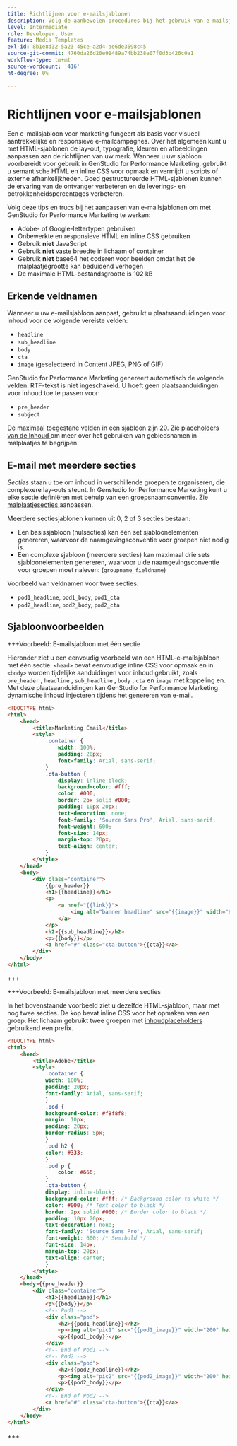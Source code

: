 ```yaml
---
title: Richtlijnen voor e-mailsjablonen
description: Volg de aanbevolen procedures bij het gebruik van e-mailsjablonen met Adobe GenStudio for Performance Marketing.
level: Intermediate
role: Developer, User
feature: Media Templates
exl-id: 8b1e8d32-5a23-45ce-a2d4-ae6de3698c45
source-git-commit: 4760da26d20e91489a74bb238e07f0d3b426c0a1
workflow-type: tm+mt
source-wordcount: '416'
ht-degree: 0%

---
```


# Richtlijnen voor e-mailsjablonen

Een e-mailsjabloon voor marketing fungeert als basis voor visueel aantrekkelijke en responsieve e-mailcampagnes. Over het algemeen kunt u met HTML-sjablonen de lay-out, typografie, kleuren en afbeeldingen aanpassen aan de richtlijnen van uw merk. Wanneer u uw sjabloon voorbereidt voor gebruik in GenStudio for Performance Marketing, gebruikt u semantische HTML en inline CSS voor opmaak en vermijdt u scripts of externe afhankelijkheden. Goed gestructureerde HTML-sjablonen kunnen de ervaring van de ontvanger verbeteren en de leverings- en betrokkenheidspercentages verbeteren.

Volg deze tips en trucs bij het aanpassen van e-mailsjablonen om met GenStudio for Performance Marketing te werken:

- Adobe- of Google-lettertypen gebruiken
- Onbewerkte en responsieve HTML en inline CSS gebruiken
- Gebruik **niet** JavaScript
- Gebruik **niet** vaste breedte in lichaam of container
- Gebruik **niet** base64 het coderen voor beelden omdat het de malplaatjegrootte kan beduidend verhogen
- De maximale HTML-bestandsgrootte is 102 kB

## Erkende veldnamen

Wanneer u uw e-mailsjabloon aanpast, gebruikt u plaatsaanduidingen voor inhoud voor de volgende vereiste velden:

- `headline`
- `sub_headline`
- `body`
- `cta`
- `image` (geselecteerd in Content JPEG, PNG of GIF)

GenStudio for Performance Marketing genereert automatisch de volgende velden. RTF-tekst is niet ingeschakeld. U hoeft geen plaatsaanduidingen voor inhoud toe te passen voor:

- `pre_header`
- `subject`

De maximaal toegestane velden in een sjabloon zijn 20. Zie [ placeholders van de Inhoud ](/help/user-guide/content/customize-template.md#content-placeholders) om meer over het gebruiken van gebiedsnamen in malplaatjes te begrijpen.

## E-mail met meerdere secties

_Secties_ staan u toe om inhoud in verschillende groepen te organiseren, die complexere lay-outs steunt. In Genstudio for Performance Marketing kunt u elke sectie definiëren met behulp van een groepsnaamconventie. Zie [ malplaatjesecties ](/help/user-guide/content/customize-template.md#sections-or-groups) aanpassen.

Meerdere sectiesjablonen kunnen uit 0, 2 of 3 secties bestaan:

- Een basissjabloon (nulsecties) kan één set sjabloonelementen genereren, waarvoor de naamgevingsconventie voor groepen niet nodig is.
- Een complexe sjabloon (meerdere secties) kan maximaal drie sets sjabloonelementen genereren, waarvoor u de naamgevingsconventie voor groepen moet naleven: (`groupname_fieldname`)

Voorbeeld van veldnamen voor twee secties:

- `pod1_headline`, `pod1_body`, `pod1_cta`
- `pod2_headline`, `pod2_body`, `pod2_cta`

## Sjabloonvoorbeelden

+++Voorbeeld: E-mailsjabloon met één sectie

Hieronder ziet u een eenvoudig voorbeeld van een HTML-e-mailsjabloon met één sectie. `<head>` bevat eenvoudige inline CSS voor opmaak en in `<body>` worden tijdelijke aanduidingen voor inhoud gebruikt, zoals `pre_header` , `headline` , `sub_headline` , `body` , `cta` en `image` met koppeling en. Met deze plaatsaanduidingen kan GenStudio for Performance Marketing dynamische inhoud injecteren tijdens het genereren van e-mail.

```html
<!DOCTYPE html>
<html>
    <head>
        <title>Marketing Email</title>
        <style>
            .container {
                width: 100%;
                padding: 20px;
                font-family: Arial, sans-serif;
            }
            .cta-button {
                display: inline-block;
                background-color: #fff;
                color: #000;
                border: 2px solid #000;
                padding: 10px 20px;
                text-decoration: none;
                font-family: 'Source Sans Pro', Arial, sans-serif;
                font-weight: 600;
                font-size: 14px;
                margin-top: 20px;
                text-align: center;
            }
        </style>
    </head>
    <body>
        <div class="container">
            {{pre_header}}
            <h1>{{headline}}</h1>
            <p>
                <a href="{{link}}">
                    <img alt="banner headline" src="{{image}}" width="600" height="600">
                </a>
            </p>
            <h2>{{sub_headline}}</h2>
            <p>{{body}}</p>
            <a href="#" class="cta-button">{{cta}}</a>
        </div>
    </body>
</html>
```

+++

+++Voorbeeld: E-mailsjabloon met meerdere secties

In het bovenstaande voorbeeld ziet u dezelfde HTML-sjabloon, maar met nog twee secties. De kop bevat inline CSS voor het opmaken van een groep. Het lichaam gebruikt twee groepen met [ inhoudplaceholders ](#content-placeholders) gebruikend een prefix.

```html
<!DOCTYPE html>
<html>
    <head>
        <title>Adobe</title>
        <style>
            .container {
            width: 100%;
            padding: 20px;
            font-family: Arial, sans-serif;
            }
            .pod {
            background-color: #f8f8f8;
            margin: 10px;
            padding: 20px;
            border-radius: 5px;
            }
            .pod h2 {
            color: #333;
            }
            .pod p {
                color: #666;
            }
            .cta-button {
            display: inline-block;
            background-color: #fff; /* Background color to white */
            color: #000; /* Text color to black */
            border: 2px solid #000; /* Border color to black */
            padding: 10px 20px;
            text-decoration: none;            
            font-family: 'Source Sans Pro', Arial, sans-serif;
            font-weight: 600; /* Semibold */
            font-size: 14px;
            margin-top: 20px;
            text-align: center;
            }
        </style>
    </head>
    <body>{{pre_header}}
        <div class="container">
            <h1>{{headline}}</h1>
            <p>{{body}}</p>
            <!-- Pod1 -->
            <div class="pod">
                <h2>{{pod1_headline}}</h2>
                <p><img alt="pic1" src="{{pod1_image}}" width="200" height="200" border="0"></p>
                <p>{{pod1_body}}</p>
            </div>
            <!-- End of Pod1 -->
            <!-- Pod2 -->
            <div class="pod">
                <h2>{{pod2_headline}}</h2>
                <p><img alt="pic2" src="{{pod2_image}}" width="200" height="200" border="0"></p>
                <p>{{pod2_body}}</p>
            </div>
            <!-- End of Pod2 -->
            <a href="#" class="cta-button">{{cta}}</a>
        </div>
    </body>
</html>
```

+++
